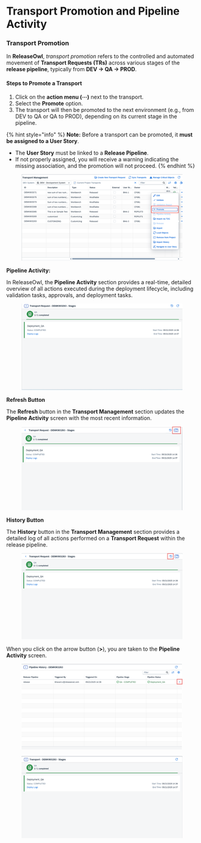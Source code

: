 # Transport Promotion and Pipeline Activity

### Transport Promotion

In **ReleaseOwl**, _transport promotion_ refers to the controlled and automated movement of **Transport Requests (TRs)** across various stages of the **release pipeline**, typically from **DEV → QA → PROD**.

#### **Steps to Promote a Transport**

1. Click on the **action menu (⋯)** next to the transport.
2. Select the **Promote** option.
3. The transport will then be promoted to the next environment (e.g., from DEV to QA or QA to PROD), depending on its current stage in the pipeline.

{% hint style="info" %}
**Note:**  Before a transport can be promoted, it **must be assigned to a User Story**.

* The **User Story** must be linked to a **Release Pipeline**.
* If not properly assigned, you will receive a warning indicating the missing association, and the promotion will not proceed.
{% endhint %}

<figure><img src="../../.gitbook/assets/image (1) (1) (1) (1) (1) (1) (1) (1) (1) (1) (1) (1) (1) (1) (1) (1) (1).png" alt=""><figcaption></figcaption></figure>

**Pipeline Activity:**

In ReleaseOwl, the **Pipeline Activity** section provides a real-time, detailed overview of all actions executed during the deployment lifecycle, including validation tasks, approvals, and deployment tasks.

<figure><img src="../../.gitbook/assets/image (2) (1) (1) (1) (1) (1) (1) (1) (1) (1) (1) (1) (1) (1) (1) (1) (1).png" alt=""><figcaption></figcaption></figure>

**Refresh Button**

The **Refresh** button in the **Transport Management** section updates the **Pipeline Activity** screen with the most recent information.

<figure><img src="../../.gitbook/assets/image (3) (1) (1) (1) (1) (1) (1) (1) (1) (1) (1) (1) (1).png" alt=""><figcaption></figcaption></figure>

**History Button**

The **History** button in the **Transport Management** section provides a detailed log of all actions performed on a **Transport Request** within the release pipeline.

<figure><img src="../../.gitbook/assets/image (4) (1) (1) (1) (1) (1) (1) (1) (1) (1) (1).png" alt=""><figcaption></figcaption></figure>

When you click on the arrow button (**>**), you are taken to the **Pipeline Activity** screen.

<figure><img src="../../.gitbook/assets/image (6) (1) (1) (1) (1) (1) (1) (1) (1) (1) (1).png" alt=""><figcaption></figcaption></figure>

<figure><img src="../../.gitbook/assets/image (7) (1) (1) (1) (1) (1) (1) (1) (1) (1) (1).png" alt=""><figcaption></figcaption></figure>
